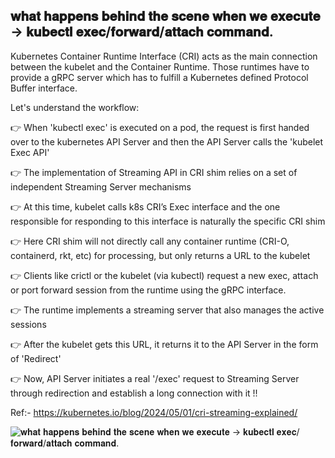 ## 𝐰𝐡𝐚𝐭 𝐡𝐚𝐩𝐩𝐞𝐧𝐬 𝐛𝐞𝐡𝐢𝐧𝐝 𝐭𝐡𝐞 𝐬𝐜𝐞𝐧𝐞 𝐰𝐡𝐞𝐧 𝐰𝐞 𝐞𝐱𝐞𝐜𝐮𝐭𝐞 -> 𝐤𝐮𝐛𝐞𝐜𝐭𝐥 𝐞𝐱𝐞𝐜/𝐟𝐨𝐫𝐰𝐚𝐫𝐝/𝐚𝐭𝐭𝐚𝐜𝐡 𝐜𝐨𝐦𝐦𝐚𝐧𝐝.


Kubernetes Container Runtime Interface (CRI) acts as the main connection between the kubelet and the Container Runtime. Those runtimes have to provide a gRPC server which has to fulfill a Kubernetes defined Protocol Buffer interface.


Let's understand the workflow:

👉 When 'kubectl exec' is executed on a pod, the request is first handed over to the kubernetes API Server and then the API Server calls the 'kubelet Exec API'

👉 The implementation of Streaming API in CRI shim relies on a set of independent Streaming Server mechanisms

👉 At this time, kubelet calls k8s CRI’s Exec interface and the one responsible for responding to this interface is naturally the specific CRI shim

👉 Here CRI shim will not directly call any container runtime (CRI-O, containerd, rkt, etc) for processing, but only returns a URL to the kubelet

👉 Clients like crictl or the kubelet (via kubectl) request a new exec, attach or port forward session from the runtime using the gRPC interface.

👉 The runtime implements a streaming server that also manages the active sessions

👉 After the kubelet gets this URL, it returns it to the API Server in the form of 'Redirect'

👉 Now, API Server initiates a real '/exec' request to Streaming Server through redirection and establish a long connection with it !!


Ref:- https://kubernetes.io/blog/2024/05/01/cri-streaming-explained/ 

![𝐰𝐡𝐚𝐭 𝐡𝐚𝐩𝐩𝐞𝐧𝐬 𝐛𝐞𝐡𝐢𝐧𝐝 𝐭𝐡𝐞 𝐬𝐜𝐞𝐧𝐞 𝐰𝐡𝐞𝐧 𝐰𝐞 𝐞𝐱𝐞𝐜𝐮𝐭𝐞 -> 𝐤𝐮𝐛𝐞𝐜𝐭𝐥 𝐞𝐱𝐞𝐜/𝐟𝐨𝐫𝐰𝐚𝐫𝐝/𝐚𝐭𝐭𝐚𝐜𝐡 𝐜𝐨𝐦𝐦𝐚𝐧𝐝.
](bts_𝐰𝐡𝐞𝐧_𝐰𝐞_𝐞𝐱𝐞𝐜𝐮𝐭𝐞_𝐤𝐮𝐛𝐞𝐜𝐭𝐥_𝐞𝐱𝐞𝐜_or_𝐟𝐨𝐫𝐰𝐚𝐫𝐝_or_𝐚𝐭𝐭𝐚𝐜𝐡_𝐜𝐨𝐦𝐦𝐚𝐧𝐝.jpeg "𝐰𝐡𝐚𝐭 𝐡𝐚𝐩𝐩𝐞𝐧𝐬 𝐛𝐞𝐡𝐢𝐧𝐝 𝐭𝐡𝐞 𝐬𝐜𝐞𝐧𝐞 𝐰𝐡𝐞𝐧 𝐰𝐞 𝐞𝐱𝐞𝐜𝐮𝐭𝐞 -> 𝐤𝐮𝐛𝐞𝐜𝐭𝐥 𝐞𝐱𝐞𝐜/𝐟𝐨𝐫𝐰𝐚𝐫𝐝/𝐚𝐭𝐭𝐚𝐜𝐡 𝐜𝐨𝐦𝐦𝐚𝐧𝐝.
")

